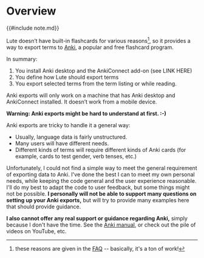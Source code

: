 # Overview

{{#include note.md}}

Lute doesn’t have built-in flashcards for various reasons[^1], so it provides a way to export terms to [Anki](https://apps.ankiweb.net/), a popular and free flashcard program.

In summary:

1. You install Anki desktop and the AnkiConnect add-on (see LINK HERE)
2. You define how Lute should export terms
3. You export selected terms from the term listing or while reading.

Anki exports will only work on a machine that has Anki desktop and AnkiConnect installed. It doesn’t work from a mobile device.

**Warning: Anki exports might be hard to understand at first. :-)**

Anki exports are tricky to handle it a general way:

- Usually, language data is fairly unstructured.
- Many users will have different needs.
- Different kinds of terms will require different kinds of Anki cards (for example, cards to test gender, verb tenses, etc.)

Unfortunately, I could not find a simple way to meet the general requirement of exporting data to Anki.  I've done the best I can to meet my own personal needs, while keeping the code general and the user experience reasonable.  I'll do my best to adapt the code to user feedback, but some things might not be possible.  **I personally will not be able to support many questions on setting up your Anki exports,** but will try to provide many examples here that should provide guidance.

**I also cannot offer any real support or guidance regarding Anki,** simply because I don't have the time.  See the [Anki manual](ttps://docs.ankiweb.net), or check out the pile of videos on YouTube, etc.

[^1]: these reasons are given in the [FAQ](https://luteorg.github.io/lute-faqs/why-no-flashcards.html) -- basically, it's a ton of work!
